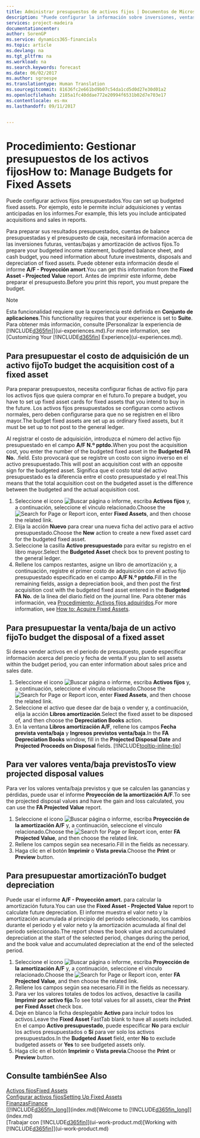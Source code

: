 ```yaml
---
title: Administrar presupuestos de activos fijos | Documentos de Microsoft
description: "Puede configurar la información sobre inversiones, ventas/bajas y amortizaciones futuras de activos fijos como ayuda para preparar presupuestos y previsiones."
services: project-madeira
documentationcenter: 
author: SorenGP
ms.service: dynamics365-financials
ms.topic: article
ms.devlang: na
ms.tgt_pltfrm: na
ms.workload: na
ms.search.keywords: forecast
ms.date: 06/02/2017
ms.author: sgroespe
ms.translationtype: Human Translation
ms.sourcegitcommit: 81636fc2e661bd9b07c54da1cd5d0d27e30d01a2
ms.openlocfilehash: 2185a1fc40ddae772e20994f6531b02d7e703e17
ms.contentlocale: es-mx
ms.lasthandoff: 09/11/2017


---
```

# <a name="how-to-manage-budgets-for-fixed-assets"></a><span data-ttu-id="f55d0-103">Procedimiento: Gestionar presupuestos de los activos fijos</span><span class="sxs-lookup"><span data-stu-id="f55d0-103">How to: Manage Budgets for Fixed Assets</span></span>
<span data-ttu-id="f55d0-104">Puede configurar activos fijos presupuestados.</span><span class="sxs-lookup"><span data-stu-id="f55d0-104">You can set up budgeted fixed assets.</span></span> <span data-ttu-id="f55d0-105">Por ejemplo, esto le permite incluir adquisiciones y ventas anticipadas en los informes.</span><span class="sxs-lookup"><span data-stu-id="f55d0-105">For example, this lets you include anticipated acquisitions and sales in reports.</span></span>  

<span data-ttu-id="f55d0-106">Para preparar sus resultados presupuestados, cuentas de balance presupuestadas y el presupuesto de caja, necesitará información acerca de las inversiones futuras, ventas/bajas y amortización de activos fijos.</span><span class="sxs-lookup"><span data-stu-id="f55d0-106">To prepare your budgeted income statement, budgeted balance sheet, and cash budget, you need information about future investments, disposals and depreciation of fixed assets.</span></span> <span data-ttu-id="f55d0-107">Puede obtener esta información desde el informe **A/F - Proyección amort**.</span><span class="sxs-lookup"><span data-stu-id="f55d0-107">You can get this information from the **Fixed Asset - Projected Value** report.</span></span> <span data-ttu-id="f55d0-108">Antes de imprimir este informe, debe preparar el presupuesto.</span><span class="sxs-lookup"><span data-stu-id="f55d0-108">Before you print this report, you must prepare the budget.</span></span>  

> [!NOTE]  
>   <span data-ttu-id="f55d0-109">Esta funcionalidad requiere que la experiencia esté definida en **Conjunto de aplicaciones**.</span><span class="sxs-lookup"><span data-stu-id="f55d0-109">This functionality requires that your experience is set to **Suite**.</span></span> <span data-ttu-id="f55d0-110">Para obtener más información, consulte [Personalizar la experiencia de [!INCLUDE[d365fin](includes/d365fin_md.md)]](ui-experiences.md).</span><span class="sxs-lookup"><span data-stu-id="f55d0-110">For more information, see [Customizing Your [!INCLUDE[d365fin](includes/d365fin_md.md)] Experience](ui-experiences.md).</span></span>

## <a name="to-budget-the-acquisition-cost-of-a-fixed-asset"></a><span data-ttu-id="f55d0-111">Para presupuestar el costo de adquisición de un activo fijo</span><span class="sxs-lookup"><span data-stu-id="f55d0-111">To budget the acquisition cost of a fixed asset</span></span>
<span data-ttu-id="f55d0-112">Para preparar presupuestos, necesita configurar fichas de activo fijo para los activos fijos que quiera comprar en el futuro.</span><span class="sxs-lookup"><span data-stu-id="f55d0-112">To prepare a budget, you have to set up fixed asset cards for fixed assets that you intend to buy in the future.</span></span> <span data-ttu-id="f55d0-113">Los activos fijos presupuestados se configuran como activos normales, pero deben configurarse para que no se registren en el libro mayor.</span><span class="sxs-lookup"><span data-stu-id="f55d0-113">The budget fixed assets are set up as ordinary fixed assets, but it must be set up to not post to the general ledger.</span></span>

<span data-ttu-id="f55d0-114">Al registrar el costo de adquisición, introduzca el número del activo fijo presupuestado en el campo **A/F N.º pptdo.**</span><span class="sxs-lookup"><span data-stu-id="f55d0-114">When you post the acquisition cost, you enter the number of the budgeted fixed asset in the **Budgeted FA No.**</span></span> <span data-ttu-id="f55d0-115">.</span><span class="sxs-lookup"><span data-stu-id="f55d0-115">field.</span></span> <span data-ttu-id="f55d0-116">Esto provocará que se registre un costo con signo inverso en el activo presupuestado.</span><span class="sxs-lookup"><span data-stu-id="f55d0-116">This will post an acquisition cost with an opposite sign for the budgeted asset.</span></span> <span data-ttu-id="f55d0-117">Significa que el costo total del activo presupuestado es la diferencia entre el costo presupuestado y el real.</span><span class="sxs-lookup"><span data-stu-id="f55d0-117">This means that the total acquisition cost on the budgeted asset is the difference between the budgeted and the actual acquisition cost.</span></span>

1. <span data-ttu-id="f55d0-118">Seleccione el icono ![Buscar página o informe](media/ui-search/search_small.png "icono Buscar página o informe"), escriba **Activos fijos** y, a continuación, seleccione el vínculo relacionado.</span><span class="sxs-lookup"><span data-stu-id="f55d0-118">Choose the ![Search for Page or Report](media/ui-search/search_small.png "Search for Page or Report icon") icon, enter **Fixed Assets**, and then choose the related link.</span></span>
2. <span data-ttu-id="f55d0-119">Elija la acción **Nuevo** para crear una nueva ficha del activo para el activo presupuestado.</span><span class="sxs-lookup"><span data-stu-id="f55d0-119">Choose the **New** action to create a new fixed asset card for the budgeted fixed asset.</span></span>
3. <span data-ttu-id="f55d0-120">Seleccione la casilla **Activo presupuestado** para evitar su registro en el libro mayor.</span><span class="sxs-lookup"><span data-stu-id="f55d0-120">Select the **Budgeted Asset** check box to prevent posting to the general ledger.</span></span>
4. <span data-ttu-id="f55d0-121">Rellene los campos restantes, asigne un libro de amortización y, a continuación, registre el primer costo de adquisición con el activo fijo presupuestado especificado en el campo **A/F N.º pptdo.**</span><span class="sxs-lookup"><span data-stu-id="f55d0-121">Fill in the remaining fields, assign a depreciation book, and then post the first acquisition cost with the budgeted fixed asset entered in the **Budgeted FA No.**</span></span> <span data-ttu-id="f55d0-122">de la línea del diario.</span><span class="sxs-lookup"><span data-stu-id="f55d0-122">field on the journal line.</span></span> <span data-ttu-id="f55d0-123">Para obtener más información, vea [Procedimiento: Activos fijos adquiridos](fa-how-acquire.md).</span><span class="sxs-lookup"><span data-stu-id="f55d0-123">For more information, see [How to: Acquire Fixed Assets](fa-how-acquire.md).</span></span>

## <a name="to-budget-the-disposal-of-a-fixed-asset"></a><span data-ttu-id="f55d0-124">Para presupuestar la venta/baja de un activo fijo</span><span class="sxs-lookup"><span data-stu-id="f55d0-124">To budget the disposal of a fixed asset</span></span>
<span data-ttu-id="f55d0-125">Si desea vender activos en el periodo de presupuesto, puede especificar información acerca del precio y fecha de venta.</span><span class="sxs-lookup"><span data-stu-id="f55d0-125">If you plan to sell assets within the budget period, you can enter information about sales price and sales date.</span></span>

1. <span data-ttu-id="f55d0-126">Seleccione el icono ![Buscar página o informe](media/ui-search/search_small.png "icono Buscar página o informe"), escriba **Activos fijos** y, a continuación, seleccione el vínculo relacionado.</span><span class="sxs-lookup"><span data-stu-id="f55d0-126">Choose the ![Search for Page or Report](media/ui-search/search_small.png "Search for Page or Report icon") icon, enter **Fixed Assets**, and then choose the related link.</span></span>
2. <span data-ttu-id="f55d0-127">Seleccione el activo que desee dar de baja o vender y, a continuación, elija la acción **Libros amortización**.</span><span class="sxs-lookup"><span data-stu-id="f55d0-127">Select the fixed asset to be disposed of, and then choose the **Depreciation Books** action.</span></span>
3. <span data-ttu-id="f55d0-128">En la ventana **Libros amortización A/F**, rellene los campos **Fecha prevista venta/baja** y **Ingresos previstos venta/baja**.</span><span class="sxs-lookup"><span data-stu-id="f55d0-128">In the **FA Depreciation Books** window, fill in the **Projected Disposal Date** and **Projected Proceeds on Disposal** fields.</span></span> [!INCLUDE[tooltip-inline-tip](includes/tooltip-inline-tip_md.md)]

## <a name="to-view-projected-disposal-values"></a><span data-ttu-id="f55d0-129">Para ver valores venta/baja previstos</span><span class="sxs-lookup"><span data-stu-id="f55d0-129">To view projected disposal values</span></span>
<span data-ttu-id="f55d0-130">Para ver los valores venta/baja previstos y que se calculen las ganancias y pérdidas, puede usar el informe **Proyección de la amortización A/F**.</span><span class="sxs-lookup"><span data-stu-id="f55d0-130">To see the projected disposal values and have the gain and loss calculated, you can use the **FA Projected Value** report.</span></span>

1. <span data-ttu-id="f55d0-131">Seleccione el icono ![Buscar página o informe](media/ui-search/search_small.png "icono Buscar página o informe"), escriba **Proyección de la amortización A/F** y, a continuación, seleccione el vínculo relacionado.</span><span class="sxs-lookup"><span data-stu-id="f55d0-131">Choose the ![Search for Page or Report](media/ui-search/search_small.png "Search for Page or Report icon") icon, enter **FA Projected Value**, and then choose the related link.</span></span>
2. <span data-ttu-id="f55d0-132">Rellene los campos según sea necesario.</span><span class="sxs-lookup"><span data-stu-id="f55d0-132">Fill in the fields as necessary.</span></span>
3. <span data-ttu-id="f55d0-133">Haga clic en el botón **Imprimir** o **Vista previa**.</span><span class="sxs-lookup"><span data-stu-id="f55d0-133">Choose the **Print** or **Preview** button.</span></span>

## <a name="to-budget-depreciation"></a><span data-ttu-id="f55d0-134">Para presupuestar amortización</span><span class="sxs-lookup"><span data-stu-id="f55d0-134">To budget depreciation</span></span>
<span data-ttu-id="f55d0-135">Puede usar el informe **A/F - Proyección amort.** para calcular la amortización futura.</span><span class="sxs-lookup"><span data-stu-id="f55d0-135">You can use the **Fixed Asset - Projected Value** report to calculate future depreciation.</span></span> <span data-ttu-id="f55d0-136">El informe muestra el valor neto y la amortización acumulada al principio del periodo seleccionado, los cambios durante el periodo y el valor neto y la amortización acumulada al final del periodo seleccionado.</span><span class="sxs-lookup"><span data-stu-id="f55d0-136">The report shows the book value and accumulated depreciation at the start of the selected period, changes during the period, and the book value and accumulated depreciation at the end of the selected period.</span></span>

1. <span data-ttu-id="f55d0-137">Seleccione el icono ![Buscar página o informe](media/ui-search/search_small.png "icono Buscar página o informe"), escriba **Proyección de la amortización A/F** y, a continuación, seleccione el vínculo relacionado.</span><span class="sxs-lookup"><span data-stu-id="f55d0-137">Choose the ![Search for Page or Report](media/ui-search/search_small.png "Search for Page or Report icon") icon, enter **FA Projected Value**, and then choose the related link.</span></span>
2. <span data-ttu-id="f55d0-138">Rellene los campos según sea necesario.</span><span class="sxs-lookup"><span data-stu-id="f55d0-138">Fill in the fields as necessary.</span></span>
3. <span data-ttu-id="f55d0-139">Para ver los valores totales de todos los activos, desactive la casilla **Imprimir por activo fijo**.</span><span class="sxs-lookup"><span data-stu-id="f55d0-139">To see total values for all assets, clear the **Print per Fixed Asset** check box.</span></span>
4. <span data-ttu-id="f55d0-140">Deje en blanco la ficha desplegable **Activo** para incluir todos los activos.</span><span class="sxs-lookup"><span data-stu-id="f55d0-140">Leave the **Fixed Asset** FastTab blank to have all assets included.</span></span> <span data-ttu-id="f55d0-141">En el campo **Activo presupuestado**, puede especificar **No** para excluir los activos presupuestados o **Sí** para ver solo los activos presupuestados.</span><span class="sxs-lookup"><span data-stu-id="f55d0-141">In the **Budgeted Asset** field, enter **No** to exclude budgeted assets or **Yes** to see budgeted assets only.</span></span>
5. <span data-ttu-id="f55d0-142">Haga clic en el botón **Imprimir** o **Vista previa**.</span><span class="sxs-lookup"><span data-stu-id="f55d0-142">Choose the **Print** or **Preview** button.</span></span>

## <a name="see-also"></a><span data-ttu-id="f55d0-143">Consulte también</span><span class="sxs-lookup"><span data-stu-id="f55d0-143">See Also</span></span>
[<span data-ttu-id="f55d0-144">Activos fijos</span><span class="sxs-lookup"><span data-stu-id="f55d0-144">Fixed Assets</span></span>](fa-manage.md)  
[<span data-ttu-id="f55d0-145">Configurar activos fijos</span><span class="sxs-lookup"><span data-stu-id="f55d0-145">Setting Up Fixed Assets</span></span>](fa-setup.md)  
[<span data-ttu-id="f55d0-146">Finanzas</span><span class="sxs-lookup"><span data-stu-id="f55d0-146">Finance</span></span>](finance.md)  
<span data-ttu-id="f55d0-147">[[!INCLUDE[d365fin_long](includes/d365fin_long_md.md)]](index.md)</span><span class="sxs-lookup"><span data-stu-id="f55d0-147">[Welcome to [!INCLUDE[d365fin_long](includes/d365fin_long_md.md)]](index.md)</span></span>  
<span data-ttu-id="f55d0-148">[Trabajar con [!INCLUDE[d365fin](includes/d365fin_md.md)]](ui-work-product.md)</span><span class="sxs-lookup"><span data-stu-id="f55d0-148">[Working with [!INCLUDE[d365fin](includes/d365fin_md.md)]](ui-work-product.md)</span></span>

